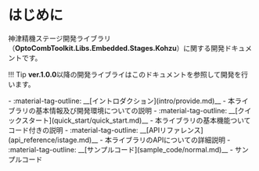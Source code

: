 # はじめに

神津精機ステージ開発ライブラリ（**OptoCombToolkit.Libs.Embedded.Stages.Kohzu**）に関する開発ドキュメントです。

!!! Tip
    **ver.1.0.0**以降の開発ライブライはこのドキュメントを参照して開発を行います。

<div class="grid cards" markdown>
- :material-tag-outline: __[イントロダクション](intro/provide.md)__ - 本ライブラリの基本情報及び開発環境についての説明
- :material-tag-outline: __[クイックスタート](quick_start/quick_start.md)__ - 本ライブラリの基本機能ついてコード付きの説明
- :material-tag-outline: __[APIリファレンス](api_reference/istage.md)__ - 本ライブラリのAPIについての詳細説明
- :material-tag-outline: __[サンプルコード](sample_code/normal.md)__ - サンプルコード
</div>

